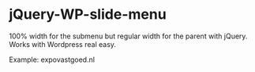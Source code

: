 # jQuery-WP-slide-menu
100% width for the submenu but regular width for the parent with jQuery. Works with Wordpress real easy.

Example: expovastgoed.nl
